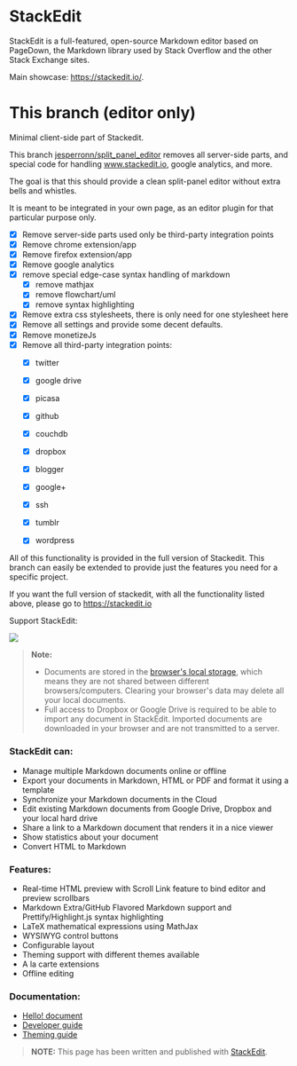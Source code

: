 StackEdit
=========

StackEdit is a full-featured, open-source Markdown editor based on PageDown, the Markdown library used by Stack Overflow and the other Stack Exchange sites.

Main showcase: https://stackedit.io/.

This branch (editor only)
==========================

Minimal client-side part of Stackedit.

This branch [jesperronn/split_panel_editor](https://github.com/jesperronn/stackedit/tree/split_panel_editor) removes all server-side parts, and special code for handling www.stackedit.io, google analytics, and more.

The goal is that this should provide a clean split-panel editor without extra bells and whistles.

It is meant to be integrated in your own page, as an editor plugin for that particular purpose only.

* [x] Remove server-side parts used only be third-party integration points
* [x] Remove chrome extension/app
* [x] Remove firefox extension/app
* [x] Remove google analytics
* [x] remove special edge-case syntax handling of markdown
  - [x] remove mathjax
  - [x] remove flowchart/uml
  - [x] remove syntax highlighting
* [x] Remove extra css stylesheets, there is only need for one stylesheet here
* [x] Remove all settings and provide some decent defaults.
* [x] Remove monetizeJs
* [x] Remove all third-party integration points:
  - [x] twitter
  - [x] google drive
  - [x] picasa
  - [x] github
  - [x] couchdb
  - [x] dropbox
  - [x] blogger
  - [x] google+
  - [x] ssh
  - [x] tumblr
  - [x] wordpress


All of this functionality is provided in the full version of Stackedit. This branch can easily be extended to provide just the features you need for a specific project.

If you want the full version of stackedit, with all the functionality listed above, please go to https://stackedit.io



Support StackEdit:

[![](https://cdn.monetizejs.com/resources/button-32.png)](https://monetizejs.com/authorize?client_id=ESTHdCYOi18iLhhO&summary=true)

> **Note:**
>
> - Documents are stored in the [browser's local storage][1], which means they are not shared between different browsers/computers. Clearing your browser's data may delete all your local documents.
> - Full access to Dropbox or Google Drive is required to be able to import any document in StackEdit. Imported documents are downloaded in your browser and are not transmitted to a server.

### StackEdit can:

 - Manage multiple Markdown documents online or offline
 - Export your documents in Markdown, HTML or PDF and format it using a template
 - Synchronize your Markdown documents in the Cloud
 - Edit existing Markdown documents from Google Drive, Dropbox and your local hard drive
 - Share a link to a Markdown document that renders it in a nice viewer
 - Show statistics about your document
 - Convert HTML to Markdown

### Features:

 - Real-time HTML preview with Scroll Link feature to bind editor and preview scrollbars
 - Markdown Extra/GitHub Flavored Markdown support and Prettify/Highlight.js syntax highlighting
 - LaTeX mathematical expressions using MathJax
 - WYSIWYG control buttons
 - Configurable layout
 - Theming support with different themes available
 - A la carte extensions
 - Offline editing

### Documentation:

 - [Hello! document][2]
 - [Developer guide][3]
 - [Theming guide][4]

> **NOTE:** This page has been written and published with [StackEdit][5].


  [1]: https://developer.mozilla.org/en-US/docs/Web/Guide/DOM/Storage#localStorage
  [2]: https://github.com/benweet/stackedit/blob/master/public/res/WELCOME.md#welcome-to-stackedit---welcome "Welcome document"
  [3]: https://github.com/benweet/stackedit/blob/master/doc/developer-guide.md#developer-guide "Developer guide"
  [4]: https://github.com/benweet/stackedit/blob/master/doc/theming.md#stackedit-theming-guide "Theming guide"
  [5]: https://stackedit.io/ "StackEdit"
